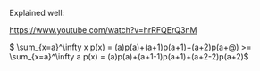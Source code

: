 Explained well:

https://www.youtube.com/watch?v=hrRFQErQ3nM

$ \sum_{x=a}^\infty x p(x) = (a)p(a)+(a+1)p(a+1)+(a+2)p(a+@) >= \sum_{x=a}^\infty a p(x) = (a)p(a)+(a+1-1)p(a+1)+(a+2-2)p(a+2)$  



